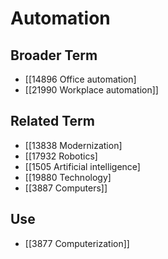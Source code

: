 # Automation  

## Broader Term

- [[14896 Office automation]
- [[21990 Workplace automation]]  

## Related Term

- [[13838 Modernization]
- [[17932 Robotics]
- [[1505 Artificial intelligence]
- [[19880 Technology]
- [[3887 Computers]]  

## Use

- [[3877 Computerization]]  

